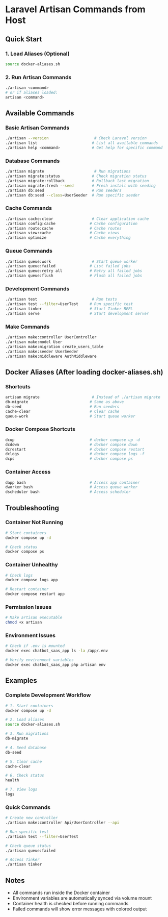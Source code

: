 # Laravel Artisan Commands from Host

## Quick Start

### 1. Load Aliases (Optional)
```bash
source docker-aliases.sh
```

### 2. Run Artisan Commands
```bash
./artisan <command>
# or if aliases loaded:
artisan <command>
```

## Available Commands

### Basic Artisan Commands
```bash
./artisan --version                    # Check Laravel version
./artisan list                        # List all available commands
./artisan help <command>              # Get help for specific command
```

### Database Commands
```bash
./artisan migrate                      # Run migrations
./artisan migrate:status              # Check migration status
./artisan migrate:rollback            # Rollback last migration
./artisan migrate:fresh --seed        # Fresh install with seeding
./artisan db:seed                     # Run seeders
./artisan db:seed --class=UserSeeder  # Run specific seeder
```

### Cache Commands
```bash
./artisan cache:clear                 # Clear application cache
./artisan config:cache               # Cache configuration
./artisan route:cache                # Cache routes
./artisan view:cache                 # Cache views
./artisan optimize                   # Cache everything
```

### Queue Commands
```bash
./artisan queue:work                  # Start queue worker
./artisan queue:failed               # List failed jobs
./artisan queue:retry all            # Retry all failed jobs
./artisan queue:flush                # Flush all failed jobs
```

### Development Commands
```bash
./artisan test                        # Run tests
./artisan test --filter=UserTest     # Run specific test
./artisan tinker                     # Start Tinker REPL
./artisan serve                      # Start development server
```

### Make Commands
```bash
./artisan make:controller UserController
./artisan make:model User
./artisan make:migration create_users_table
./artisan make:seeder UserSeeder
./artisan make:middleware AuthMiddleware
```

## Docker Aliases (After loading docker-aliases.sh)

### Shortcuts
```bash
artisan migrate                       # Instead of ./artisan migrate
db-migrate                           # Same as above
db-seed                              # Run seeders
cache-clear                          # Clear cache
queue-work                           # Start queue worker
```

### Docker Compose Shortcuts
```bash
dcup                                 # docker compose up -d
dcdown                               # docker compose down
dcrestart                            # docker compose restart
dclogs                               # docker compose logs -f
dcps                                 # docker compose ps
```

### Container Access
```bash
dapp bash                            # Access app container
dworker bash                         # Access queue worker
dscheduler bash                      # Access scheduler
```

## Troubleshooting

### Container Not Running
```bash
# Start containers
docker compose up -d

# Check status
docker compose ps
```

### Container Unhealthy
```bash
# Check logs
docker compose logs app

# Restart container
docker compose restart app
```

### Permission Issues
```bash
# Make artisan executable
chmod +x artisan
```

### Environment Issues
```bash
# Check if .env is mounted
docker exec chatbot_saas_app ls -la /app/.env

# Verify environment variables
docker exec chatbot_saas_app php artisan env
```

## Examples

### Complete Development Workflow
```bash
# 1. Start containers
docker compose up -d

# 2. Load aliases
source docker-aliases.sh

# 3. Run migrations
db-migrate

# 4. Seed database
db-seed

# 5. Clear cache
cache-clear

# 6. Check status
health

# 7. View logs
logs
```

### Quick Commands
```bash
# Create new controller
./artisan make:controller Api/UserController --api

# Run specific test
./artisan test --filter=UserTest

# Check queue status
./artisan queue:failed

# Access Tinker
./artisan tinker
```

## Notes

- All commands run inside the Docker container
- Environment variables are automatically synced via volume mount
- Container health is checked before running commands
- Failed commands will show error messages with colored output
